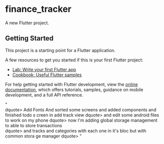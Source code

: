 # finance_tracker

A new Flutter project.

## Getting Started

This project is a starting point for a Flutter application.

A few resources to get you started if this is your first Flutter project:

- [Lab: Write your first Flutter app](https://docs.flutter.dev/get-started/codelab)
- [Cookbook: Useful Flutter samples](https://docs.flutter.dev/cookbook)

For help getting started with Flutter development, view the
[online documentation](https://docs.flutter.dev/), which offers tutorials,
samples, guidance on mobile development, and a full API reference.




"\
dquote> Add Fonts And sorted some screens and added components and finished todo s
creen in add track view 
dquote> and edit some android files to work on my phone 
dquote> now I'm adding global storage management to able to store transactions  
dquote> and tracks and categories with each one in it's bloc but with common stora
ge manager
dquote> "

